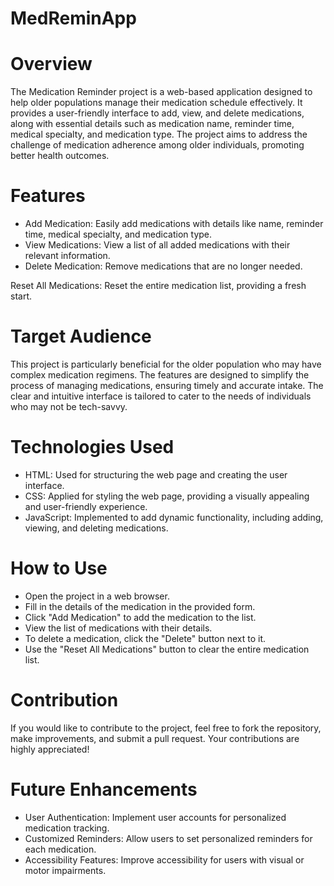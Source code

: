 # MedReminApp

# Overview
The Medication Reminder project is a web-based application designed to help older populations manage their medication schedule effectively. It provides a user-friendly interface to add, view, and delete medications, along with essential details such as medication name, reminder time, medical specialty, and medication type. The project aims to address the challenge of medication adherence among older individuals, promoting better health outcomes.

# Features
* Add Medication: Easily add medications with details like name, reminder time, medical specialty, and medication type.
* View Medications: View a list of all added medications with their relevant information.
* Delete Medication: Remove medications that are no longer needed.

Reset All Medications: Reset the entire medication list, providing a fresh start.

# Target Audience
This project is particularly beneficial for the older population who may have complex medication regimens. The features are designed to simplify the process of managing medications, ensuring timely and accurate intake. The clear and intuitive interface is tailored to cater to the needs of individuals who may not be tech-savvy.

# Technologies Used
* HTML: Used for structuring the web page and creating the user interface.
* CSS: Applied for styling the web page, providing a visually appealing and user-friendly experience.
* JavaScript: Implemented to add dynamic functionality, including adding, viewing, and deleting medications.

# How to Use
* Open the project in a web browser.
* Fill in the details of the medication in the provided form.
* Click "Add Medication" to add the medication to the list.
* View the list of medications with their details.
* To delete a medication, click the "Delete" button next to it.
* Use the "Reset All Medications" button to clear the entire medication list.

# Contribution
If you would like to contribute to the project, feel free to fork the repository, make improvements, and submit a pull request. Your contributions are highly appreciated!

# Future Enhancements
* User Authentication: Implement user accounts for personalized medication tracking.
* Customized Reminders: Allow users to set personalized reminders for each medication.
* Accessibility Features: Improve accessibility for users with visual or motor impairments.
